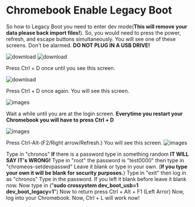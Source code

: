 # Chromebook Enable Legacy Boot
So how to Legacy Boot you need to enter dev mode(__This will remove your data please back import files!__). So, you would need to press the power, refresh, and escape buttons simultaneously. You will see one of these screens. Don't be alarmed. __DO NOT PLUG IN A USB DRIVE!__

![download](https://github.com/user-attachments/assets/fd118d69-ac8f-43cc-9def-bee67558ffa0)
![download](https://github.com/user-attachments/assets/5df5410e-4593-40f7-a837-ebfcea9b6d31)


Press Ctrl + D once until you see this screen.

![download](https://github.com/user-attachments/assets/2931ce3a-a751-4e0f-9dc3-6fd64bd7c281)


Press Ctrl + D once again. You will see  this screen.

![images](https://github.com/user-attachments/assets/2e0fa362-ecb2-46b2-8da4-f355f059bc79)

Wait a while until you are at the login screen. __Everytime you restart your Chromebook you will have to press Ctrl + D__

![images](https://github.com/user-attachments/assets/cb588d04-aa97-41e6-b0fe-8fba6e1cccda)

Press Ctrl-Alt-(F2/Right arrow/Refresh.) You will see this screen.
![images](https://github.com/user-attachments/assets/c41d8a2c-99db-4a6a-a04e-8399a0248c55)


Type in "chronos" __If__ there is a password type in something random __IT WILL SAY IT's WRONG!__ Type in "root" the password is "test0000" then type in "chromeos-setdevpasswd" Leave it blank or type in your own. (__If you type your own it will be blank for security purposes.__) Type in "exit" then log in as "chronos" Type in the password. If you left it blank before leave it blank now.
Now type in ("__sudo crossystem dev_boot_usb=1 dev_boot_legacy=1__") Now to return press  Ctrl + Alt + F1 (Left Arror) Now, log into your Chromebook.
Now, Ctrl + L will work now!
